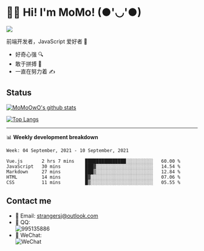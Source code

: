 # 👨‍🎓 Hi! I'm MoMo! (●'◡'●)

[![](https://img.shields.io/badge/-@MoMoOwO-%23181717?style=flat-square&logo=github)](https://github.com/MoMoOwO)

前端开发者，JavaScript 爱好者 💖
- 好奇心强 🔍
- 敢于拼搏 💪
- 一直在努力着 ✍

## Status

[![MoMoOwO's github stats](https://github-readme-stats.vercel.app/api?username=MoMoOwO&show_icons=true&theme=tokyonight)](https://github.com/MoMoOwO)

[![Top Langs](https://github-readme-stats.vercel.app/api/top-langs/?username=MoMoOwO&layout=compact&theme=tokyonight)](https://github.com/MoMoOwO)

---

📊 **Weekly development breakdown**

<!--START_SECTION:waka-->
```text
Week: 04 September, 2021 - 10 September, 2021

Vue.js       2 hrs 7 mins    ███████████████░░░░░░░░░░   60.00 % 
JavaScript   30 mins         ███▓░░░░░░░░░░░░░░░░░░░░░   14.54 % 
Markdown     27 mins         ███▒░░░░░░░░░░░░░░░░░░░░░   12.84 % 
HTML         14 mins         █▓░░░░░░░░░░░░░░░░░░░░░░░   07.06 % 
CSS          11 mins         █▒░░░░░░░░░░░░░░░░░░░░░░░   05.55 % 
```
<!--END_SECTION:waka-->

## Contact me

- 📧 Email: strangersj@outlook.com
- 🐧 QQ:  
  ![995135886](https://i.loli.net/2020/11/27/Yx6eDSQi34Va5IA.jpg)
- 💭 WeChat:  
  ![WeChat](https://i.loli.net/2020/11/27/wWX6uVoIQqig5KP.jpg)
  
